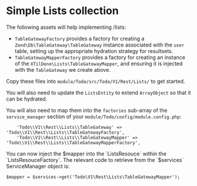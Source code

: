 # Simple Lists collection

The following assets will help implementing /lists:

* `TableGatewayFactory` provides a factory for creating a `Zend\Db\TableGateway\TableGateway`
  instance associated with the `user` table, setting up the appropriate hydration strategy
  for resultsets.
* `TableGatewayMapperFactory` provides a factory for creating an instance of the
  `XTilDone\Lists\TableGatewayMapper`, and ensuring it is injected with the
  `TableGateway` we create above.

Copy these files into `module/Todo/src/Todo/V1/Rest/Lists/` to get started.

You will also need to update the `ListsEntity` to extend `ArrayObject` so that it
can be hydrated.

You will also need to map them into the `factories` sub-array of the `service_manager`
section of your `module/Todo/config/module.config.php`:

        'Todo\\V1\\Rest\\Lists\\TableGateway' => 'Todo\\V1\\Rest\\Lists\\TableGatewayFactory',
        'Todo\\V1\\Rest\\Lists\\TableGatewayMapper' => 'Todo\\V1\\Rest\\Lists\\TableGatewayMapperFactory',

You can now inject the $mapper into the `ListsResouce` within the `ListsResouceFactory`. The
relevant code to retrieve from the `$services` ServiceManager object is:

    $mapper = $services->get('Todo\V1\Rest\Lists\TableGatewayMapper');
